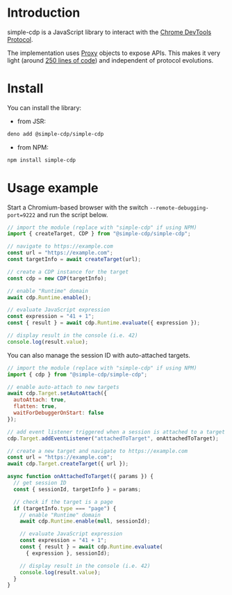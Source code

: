 # Introduction

simple-cdp is a JavaScript library to interact with the [Chrome DevTools Protocol](https://chromedevtools.github.io/devtools-protocol/).

The implementation uses [Proxy](https://developer.mozilla.org/docs/Web/JavaScript/Reference/Global_Objects/Proxy) objects to expose APIs. This makes it very light (around [250 lines of code](https://github.com/gildas-lormeau/simple-cdp/blob/main/mod.js)) and independent of protocol evolutions.

# Install

You can install the library:

- from JSR:

```sh
deno add @simple-cdp/simple-cdp
```

- from NPM:

```sh
npm install simple-cdp
```

# Usage example

Start a Chromium-based browser with the switch `--remote-debugging-port=9222` and run the script below.
```js
// import the module (replace with "simple-cdp" if using NPM)
import { createTarget, CDP } from "@simple-cdp/simple-cdp";

// navigate to https://example.com
const url = "https://example.com";
const targetInfo = await createTarget(url);

// create a CDP instance for the target
const cdp = new CDP(targetInfo);

// enable "Runtime" domain
await cdp.Runtime.enable();

// evaluate JavaScript expression
const expression = "41 + 1";
const { result } = await cdp.Runtime.evaluate({ expression });

// display result in the console (i.e. 42)
console.log(result.value);
```

You can also manage the session ID with auto-attached targets.
```js
// import the module (replace with "simple-cdp" if using NPM)
import { cdp } from "@simple-cdp/simple-cdp";

// enable auto-attach to new targets
await cdp.Target.setAutoAttach({
  autoAttach: true,
  flatten: true,
  waitForDebuggerOnStart: false
});

// add event listener triggered when a session is attached to a target
cdp.Target.addEventListener("attachedToTarget", onAttachedToTarget);

// create a new target and navigate to https://example.com
const url = "https://example.com";
await cdp.Target.createTarget({ url });

async function onAttachedToTarget({ params }) {
  // get session ID
  const { sessionId, targetInfo } = params;

  // check if the target is a page
  if (targetInfo.type === "page") {
    // enable "Runtime" domain
    await cdp.Runtime.enable(null, sessionId);

    // evaluate JavaScript expression
    const expression = "41 + 1";
    const { result } = await cdp.Runtime.evaluate(
      { expression }, sessionId);

    // display result in the console (i.e. 42)
    console.log(result.value);
  }
}
```